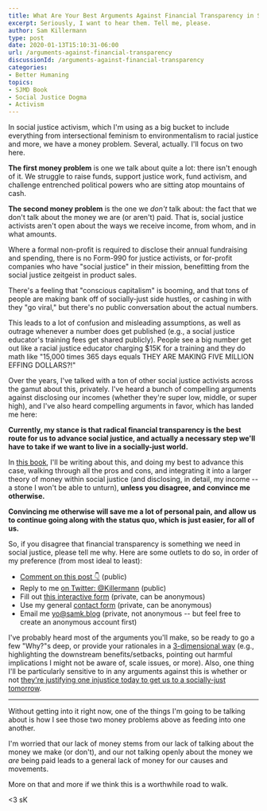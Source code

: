 ```yaml
---
title: What Are Your Best Arguments Against Financial Transparency in Social Justice?
excerpt: Seriously, I want to hear them. Tell me, please.
author: Sam Killermann
type: post
date: 2020-01-13T15:10:31-06:00
url: /arguments-against-financial-transparency
discussionId: /arguments-against-financial-transparency
categories:
- Better Humaning
topics: 
- SJMD Book
- Social Justice Dogma
- Activism
---
```


In social justice activism, which I'm using as a big bucket to include everything from intersectional feminism to environmentalism to racial justice and more, we have a money problem. Several, actually. I'll focus on two here.

**The first money problem** is one we talk about quite a lot: there isn't enough of it. We struggle to raise funds, support justice work, fund activism, and challenge entrenched political powers who are sitting atop mountains of cash.

**The second money problem** is the one we _don't_ talk about: the fact that we don't talk about the money we are (or aren't) paid. That is, social justice activists aren't open about the ways we receive income, from whom, and in what amounts.

Where a formal non-profit is required to disclose their annual fundraising and spending, there is no Form-990 for justice activists, or for-profit companies who have "social justice" in their mission, benefitting from the social justice zeitgeist in product sales. 

There's a feeling that "conscious capitalism" is booming, and that tons of people are making bank off of socially-just side hustles, or cashing in with they "go viral," but there's no public conversation about the actual numbers.

This leads to a lot of confusion and misleading assumptions, as well as outrage whenever a number does get published (e.g., a social justice educator's training fees get shared publicly). People see a big number get out like a racial justice educator charging $15K for a training and they do math like "15,000 times 365 days equals THEY ARE MAKING FIVE MILLION EFFING DOLLARS?!"

Over the years, I've talked with a ton of other social justice activists across the gamut about this, privately. I've heard a bunch of compelling arguments against disclosing our incomes (whether they're super low, middle, or super high), and I've also heard compelling arguments in favor, which has landed me here:

**Currently, my stance is that radical financial transparency is the best route for us to advance social justice, and actually a necessary step we'll have to take if we want to live in a socially-just world.**

In [this book](/topics/sjmd-book/), I'll be writing about this, and doing my best to advance this case, walking through all the pros and cons, and integrating it into a larger theory of money within social justice (and disclosing, in detail, my income -- a stone I won't be able to unturn), **unless you disagree, and convince me otherwise.**

**Convincing me otherwise will save me a lot of personal pain, and allow us to continue going along with the status quo, which is just easier, for all of us.**

So, if you disagree that financial transparency is something we need in social justice, please tell me why. Here are some outlets to do so, in order of my preference (from most ideal to least):

- [Comment on this post 👇](https://www.samk.blog/arguments-against-financial-transparency/#reply) (public)
- Reply to me [on Twitter: @Killermann](https://twitter.com/killermann) (public)
- Fill out [this interactive form](https://hues.typeform.com/to/zbzjII) (private, can be anonymous)
- Use my general [contact form](/contact/) (private, can be anonymous)
- Email me yo@samk.blog (private, not anonymous -- but feel free to create an anonymous account first)

I've probably heard most of the arguments you'll make, so be ready to go a few "Why?"s deep, or provide your rationales in a [3-dimensional way](https://www.itspronouncedmetrosexual.com/2018/05/3-dimensional-social-justice/) (e.g., highlighting the downstream benefits/setbacks, pointing out harmful implications I might not be aware of, scale issues, or more). Also, one thing I'll be particularly sensitive to in any arguments against this is whether or not [they're justifying one injustice today to get us to a socially-just tomorrow](https://www.itspronouncedmetrosexual.com/2019/05/justifying-injustice-for-social-justice/).

***

Without getting into it right now, one of the things I'm going to be talking about is how I see those two money problems above as feeding into one another. 

I'm worried that our lack of money stems from our lack of talking about the money we make (or don't), and our not talking openly about the money we _are_ being paid leads to a general lack of money for our causes and movements. 

More on that and more if we think this is a worthwhile road to walk.

<3 sK
